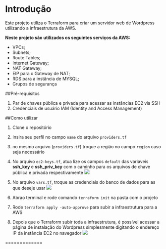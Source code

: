 # Introdução
Este projeto utiliza o Terraform para criar um servidor web de Wordpress utilizando a infraestrutura da AWS.

**Neste projeto são utilizados os seguintes serviços da AWS:**
* VPCs;
* Subnets;
* Route Tables;
* Internet Gateway;
* NAT Gateway;
* EIP para o Gateway de NAT;
* RDS para a instância de MYSQL;
* Grupos de segurança

##Pré-requisitos
1. Par de chaves pública e privada para acessar as instâncias EC2 via SSH
2. Credenciais de usuário IAM (Identity and Access Management)

##Como utilizar

1. Clone o repositório
2. Insira seu perfil no campo `name` do arquivo `providers.tf`
3. no mesmo arquivo (`providers.tf`) troque a região no campo `region` caso seja necessário
3. No arquivo `ec2-keys.tf`, atua lize os campos `default` das variaveis **ssh_key** e **ssh_priv_key** com o caminho para os arquivos de chave pública e privada respectivamente
![](https://i.imgur.com/0w6WdpL.png)

4.  No arquivo `vars.tf`, troque as credenciais do banco de dados para as que deseje usar
![](https://i.imgur.com/OQ3j4Zv.png)

5. Abrao terminal e rode comando `terraform init` na pasta com o projeto

6. Rode `terraform apply -auto-approve` para subir a infraestrutura para a AWS

7. Depois que o Terraform subir toda a infraestrutura, é possível acessar a página de instalação do Wordpress simplesmente digitando o endereço IP da instância EC2 no navegador
![](https://imgur.com/4g5JWuR.png)

=============

